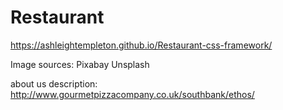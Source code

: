 # Restaurant


https://ashleightempleton.github.io/Restaurant-css-framework/

Image sources:
Pixabay
Unsplash


about us description: http://www.gourmetpizzacompany.co.uk/southbank/ethos/
